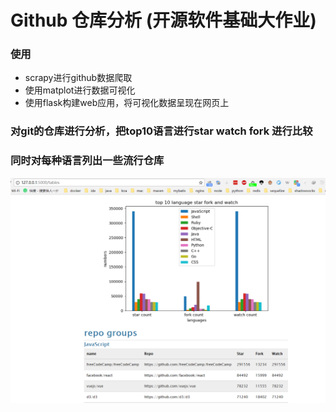 # Github 仓库分析 (开源软件基础大作业)

### 使用
- scrapy进行github数据爬取
- 使用matplot进行数据可视化
- 使用flask构建web应用，将可视化数据呈现在网页上

### 对git的仓库进行分析，把top10语言进行star watch fork 进行比较
### 同时对每种语言列出一些流行仓库
![](1.png)
